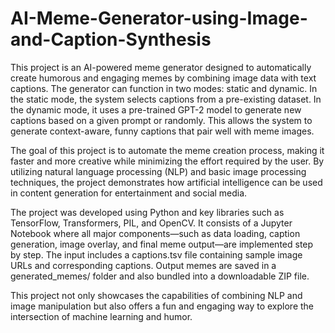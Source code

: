 # AI-Meme-Generator-using-Image-and-Caption-Synthesis

This project is an AI-powered meme generator designed to automatically create humorous and engaging memes by combining image data with text captions. The generator can function in two modes: static and dynamic. In the static mode, the system selects captions from a pre-existing dataset. In the dynamic mode, it uses a pre-trained GPT-2 model to generate new captions based on a given prompt or randomly. This allows the system to generate context-aware, funny captions that pair well with meme images.

The goal of this project is to automate the meme creation process, making it faster and more creative while minimizing the effort required by the user. By utilizing natural language processing (NLP) and basic image processing techniques, the project demonstrates how artificial intelligence can be used in content generation for entertainment and social media.

The project was developed using Python and key libraries such as TensorFlow, Transformers, PIL, and OpenCV. It consists of a Jupyter Notebook where all major components—such as data loading, caption generation, image overlay, and final meme output—are implemented step by step. The input includes a captions.tsv file containing sample image URLs and corresponding captions. Output memes are saved in a generated_memes/ folder and also bundled into a downloadable ZIP file.

This project not only showcases the capabilities of combining NLP and image manipulation but also offers a fun and engaging way to explore the intersection of machine learning and humor.
